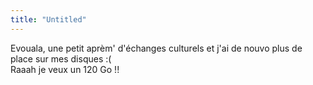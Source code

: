 ```yaml
---
title: "Untitled"
---
```


Evouala, une petit aprèm' d'échanges culturels et j'ai de nouvo plus de place
sur mes disques :(  
Raaah je veux un 120 Go !!

